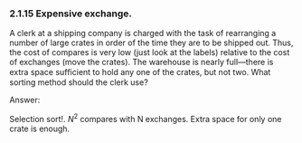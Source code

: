 ###  2.1.15 Expensive exchange.

A clerk at a shipping company is charged with the task of rearranging a number of large crates in order of the time they are to be shipped out. Thus, the cost of compares is very low (just look at the labels) relative to the cost of exchanges (move the crates). The warehouse is nearly full—there is extra space sufﬁcient to hold any one of the crates, but not two. What sorting method should the clerk use?


Answer:

Selection sort!. $N^2$ compares with N exchanges. Extra space for only one crate is enough.

